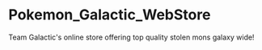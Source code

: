 # Pokemon_Galactic_WebStore
Team Galactic's online store offering top quality stolen mons galaxy wide!
